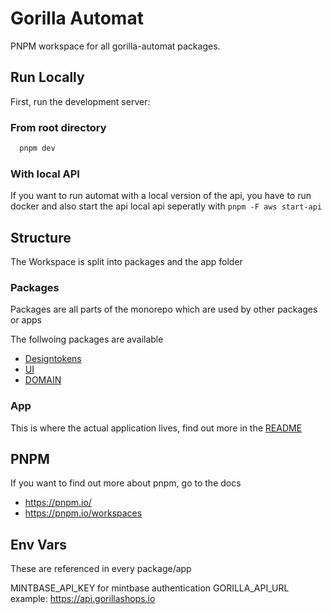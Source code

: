 # Gorilla Automat

PNPM workspace for all gorilla-automat packages.

## Run Locally

First, run the development server:

### From root directory

```bash
  pnpm dev
```

### With local API

If you want to run automat with a local version of the api, you have to run docker and also start the api local api seperatly with `pnpm -F aws start-api`

## Structure

The Workspace is split into packages and the app folder

### Packages

Packages are all parts of the monorepo which are used by other packages or apps

The follwoing packages are available

- [Designtokens](./packages/designtokens/README.md)
- [UI](./packages/ui/README.md)
- [DOMAIN](./packages/domain/README.md)

### App

This is where the actual application lives, find out more in the [README](app/README.md)

## PNPM

If you want to find out more about pnpm, go to the docs

- https://pnpm.io/
- https://pnpm.io/workspaces

## Env Vars

These are referenced in every package/app

MINTBASE_API_KEY for mintbase authentication
GORILLA_API_URL example: https://api.gorillashops.io
